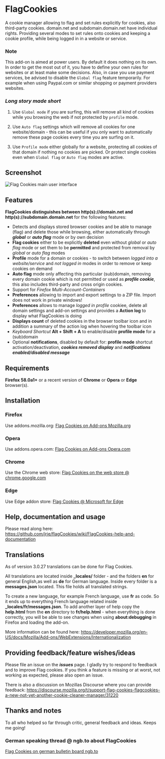 # FlagCookies

A cookie manager allowing to flag and set rules explicitly for cookies, also third-party cookies.
domain.net and subdomain.domain.net have individual rights. Providing several modes to set rules onto cookies and keeping a cookie profile, while being logged in in a website or service.

### Note
This add-on is aimed at power users. By default it does nothing on its own. In order to get the most out of it, you have to define your own rules for websites or at least make some decisions. Also, in case you use payment services, be advised to disable the `Global flag` feature temporarily. For example when using Paypal.com or similar shopping or payment providers websites.

### *Long story made short*
1) Use `Global mode` if you are surfing, this will remove all kind of cookies while you browsing the web if not protected by `profile` mode.

2) Use `Auto flag` settings which will remove all cookies for one website/domain - this can be useful if you only want to automatically remove these page cookies every time you are surfing on it.

3) Use `Profile mode` either globally for a website, protecting all cookies of that domain if nothing no cookies are picked. Or protect single cookies even when `Global flag` or `Auto flag` modes are active.


## Screenshot
![Flag Cookies main user interface](https://dwrox.net/flagCookies.webp "Flag Cookies main interface")

## Features

**FlagCookies distinguishes between http(s)://domain.net and http(s)://subdomain.domain.net** for the following features:

* Detects and displays stored browser cookies and be able to manage (flag) and delete those while browsing, either automatically through ***global*** or ***auto flag*** mode or by own decision
* **Flag cookies** either to be explicitly **deleted** even without *global* or *auto flag* mode or set them to be **permitted** and protected from removal by *global* or *auto flag* modes
* **Profile** mode for a domain or cookies - to switch between *logged into a website/service* and *not logged in* modes in order to remove or keep cookies on demand
* **Auto flag** mode only affecting this particular (sub)domain, removing every domain cookie which is not permitted or used as ***profile cookie***, this also includes third-party and cross origin cookies.
* Support for *Firefox Multi-Account-Containers*
* **Preferences** allowing to import and export settings to a ZIP file. Import does not work in private windows!
* **Preferences** allows to manage *logged in profile* cookiee, delete all domain settings and add-on settings and provides a **Action log** to display what FlagCookies is doing
* **Displays count** of deleted cookies in the browser toolbar icon and in addition a summary of the action log when hovering the toolbar icon
* *Keyboard Shortcut* **Alt + Shift + A** to enable/disable **profile mode** for a (sub)domain
* Optional **notifications**, disabled by default for: **profile mode** shortcut activation/deactivation, ***cookies removed display*** and ***notifications enabled/disabled message***

## Requirements

**Firefox 58.0a1+** or a recent version of **Chrome** or **Opera** or **Edge** browser(s).


## Installation

### Firefox
Use addons.mozilla.org: [Flag Cookies on Add-ons Mozilla.org](https://addons.mozilla.org/en-US/firefox/addon/flag-cookies/)

### Opera
Use addons.opera.com: [Flag Cookies on Add-ons Opera.com](https://addons.opera.com/en/extensions/details/flag-cookies/) 

### Chrome
Use the Chrome web store: [Flag Cookies on the web store @ chrome.google.com](https://chrome.google.com/webstore/detail/flag-cookies/phcaemipbgodliopfijmcmlbdhpkbndb) 

### Edge
Use Edge addon store: [Flag Cookies @ Microsoft for Edge](https://microsoftedge.microsoft.com/addons/detail/flag-cookies/jonbmefahinfgmdoedhahcohlbmonhkb)

## Help, documentation and usage
Please read along here: https://github.com/jrie/flagCookies/wiki/FlagCookies-help-and-documentation

## Translations
As of version 3.0.27 translations can be done for Flag Cookies.

All translations are located inside **\_locales/** folder - and the folders **en** for general English,as well as **de** for German language. Inside every folder is a **messages.json** located. This file holds all translated strings.

To create a new language, for example French language, use **fr** as code. So it ends up to everything French language related inside **\_locales/fr/messages.json**. To add another layer of help copy the **help.html** from the **en** directory to **fr/help.html** - when everything is done correctly, you will be able to see changes when using **about:debugging** in Firefox and loading the add-on.

More information can be found here: https://developer.mozilla.org/en-US/docs/Mozilla/Add-ons/WebExtensions/Internationalization


## Providing feedback/feature wishes/ideas
Please file an issue on the ***issues*** page. I gladly try to respond to feedback and to improve Flag cookies. If you think a feature is missing or at worst, not working as expected, please also open an issue.

There is also a discussion on Mozillas Discourse where you can provide feedback: https://discourse.mozilla.org/t/support-flag-cookies-flagcookies-a-new-not-yet-another-cookie-cleaner-manager/31220

## Thanks and notes

To all who helped so far through critic, general feedback and ideas. Keeps me going!

### German speaking thread @ ngb.to about FlagCookies
[Flag Cookies on german bulletin board ngb.to](https://ngb.to/threads/32496-Firefox-Addon-FlagCookies)
